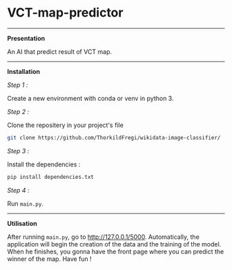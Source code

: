 # VCT-map-predictor

-------------------------------------------------------------------------------------------------------------------------------------------------------------------------------------------------------------------------

**Presentation**

An AI that predict result of VCT map.

-------------------------------------------------------------------------------------------------------------------------------------------------------------------------------------------------------------------------

**Installation**

*Step 1 :*

Create a new environment with conda or venv in python 3.

*Step 2 :*

Clone the repositery in your project's file

```bash
git clone https://github.com/ThorkildFregi/wikidata-image-classifier/
```

*Step 3 :*

Install the dependencies :

```bash
pip install dependencies.txt
```

*Step 4 :*

Run ``main.py``.

-------------------------------------------------------------------------------------------------------------------------------------------------------------------------------------------------------------------------

**Utilisation**

After running ``main.py``, go to http://127.0.0.1/5000. Automatically, the application will begin the creation of the data and the training of the model. When he finishes, you gonna have the front page where you can predict the winner of the map. Have fun !
